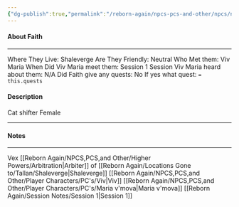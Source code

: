 ```yaml
---
{"dg-publish":true,"permalink":"/reborn-again/npcs-pcs-and-other/npcs/neutral/faith/"}
---
```



#### About Faith
---
Where They Live: Shaleverge
Are They Friendly: Neutral
Who Met them: Viv Maria
When Did Viv Maria meet them: Session 1
Session Viv Maria heard about them: N/A
Did Faith give any quests: No
	If yes what quest: `= this.quests`


#### Description
Cat shifter Female

---

#### Notes
---
Vex [[Reborn Again/NPCS,PCS,and Other/Higher Powers/Arbitration\|Arbiter]] of [[Reborn Again/Locations Gone to/Tallan/Shaleverge\|Shaleverge]]
[[Reborn Again/NPCS,PCS,and Other/Player Characters/PC's/Viv\|Viv]]
[[Reborn Again/NPCS,PCS,and Other/Player Characters/PC's/Maria v'mova\|Maria v'mova]]
[[Reborn Again/Session Notes/Session 1\|Session 1]]

